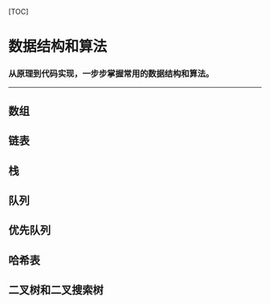 [TOC]
# 数据结构和算法
### 从原理到代码实现，一步步掌握常用的数据结构和算法。

---

## 数组

## 链表

## 栈

## 队列

## 优先队列

## 哈希表

## 二叉树和二叉搜索树

## 
